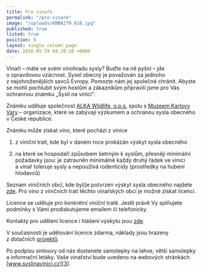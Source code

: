 ```yaml
---
title: Pro vinaře
permalink: "/pro-vinare"
image: "/uploads/KMB6279_610.jpg"
published: true
listed: true
position: 6
layout: single_column_page
date: 2016-05-29 04:39:18 +0000
---
```

Vinaři – máte ve svém vinohradu sysly? Buďte na ně pyšní – jde
o opravdovou vzácnost. Sysel obecný je považován za jednoho
z nejohroženějších savců Evropy. Pomozte nám jej společné
chránit. Abyste se mohli pochlubit svým hostům a zákazníkům připravili
jsme pro Vás ochrannou známku „Sysli na vinici“.

Známku uděluje společnost [ALKA Wildlife, o.p.s.][1] spolu
s [Muzeem Karlovy Vary][2] – organizace, které se zabývají výzkumem
a ochranou sysla obecného v České republice.

Známku může získat víno, které pochází z vinice

1) z viniční trati, kde byl v daném roce prokázán výskyt sysla obecného

2) na které se hospodaří způsobem šetrným k syslům, přesněji minimální
požadavky jsou: je zatravněn minimálně každý druhý řádek ve vinici
a vinař toleruje sysly a nepoužívá rodenticidy (prostředky na hubení
hlodavců)

Seznam viničních obcí, kde byl/je potvrzen výskyt sysla obecného najdete
[zde](/znamka/vyskyt-sysla). Pro víno z viničních tratí těchto
vinařských obcí je možné získat licenci.

Licence se uděluje pro konkrétní viniční tratě. Jestli právě Vy
splňujete podmínky s Vámi prodiskutujeme emailem či telefonicky.

Kontakty pro udělení licence i hlášení výskytu jsou
[zde](/o-nas/kontakty).

V současnosti je udělování licence zdarma, náklady jsou hrazeny
z dotačních [projektů](/o-nas/projekty).

Po podpisu smlouvy od nás dostanete samolepky na lahve, větší samolepky
a informační letáky. Vaše vinařství bude uvedeno na webových stránkách
[www.syslinavinici.cz][3].


[1]: http://www.alkawildlife.eu/
[2]: http://www.kvmuz.cz/
[3]: http://www.syslinavinici.cz
